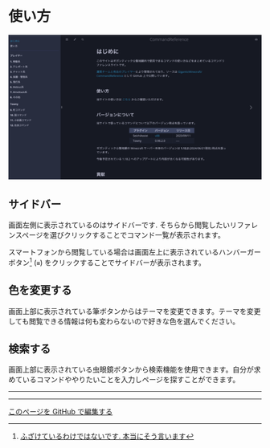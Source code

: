 # 使い方

![トップページ](./image/usage/toppage.png)

## サイドバー

画面左側に表示されているのはサイドバーです. そちらから閲覧したいリファレンスページを選びクリックすることでコマンド一覧が表示されます。

スマートフォンから閲覧している場合は画面左上に表示されているハンバーガーボタン[^1] (`≡`) をクリックすることでサイドバーが表示されます。

## 色を変更する

画面上部に表示されている筆ボタンからはテーマを変更できます。テーマを変更しても閲覧できる情報は何も変わらないので好きな色を選んでください。

## 検索する

画面上部に表示されている虫眼鏡ボタンから検索機能を使用できます。自分が求めているコマンドややりたいことを入力しページを探すことができます。

----

[^1]: [ふざけているわけではないです. 本当にそう言います](https://ja.wikipedia.org/wiki/ハンバーガーボタン)

----

[このページを GitHub で編集する](https://github.com/GiganticMinecraft/CommandReference/edit/main/src/usage.md)
